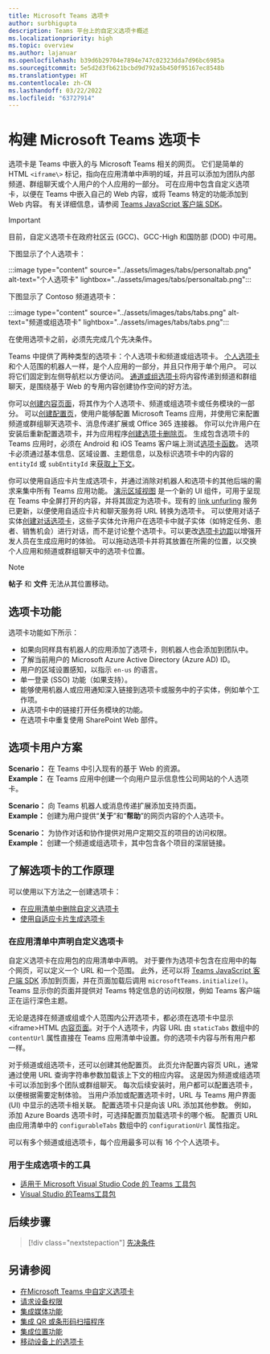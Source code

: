 ```yaml
---
title: Microsoft Teams 选项卡
author: surbhigupta
description: Teams 平台上的自定义选项卡概述
ms.localizationpriority: high
ms.topic: overview
ms.author: lajanuar
ms.openlocfilehash: b39d6b29704e7894e747c02323dda7d96bc6985a
ms.sourcegitcommit: 5e5d2d3fb621bcbd9d792a5b450f95167ec8548b
ms.translationtype: HT
ms.contentlocale: zh-CN
ms.lasthandoff: 03/22/2022
ms.locfileid: "63727914"
---
```

# <a name="build-tabs-for-microsoft-teams"></a>构建 Microsoft Teams 选项卡

选项卡是 Teams 中嵌入的与 Microsoft Teams 相关的网页。 它们是简单的 HTML `<iframe\>` 标记，指向在应用清单中声明的域，并且可以添加为团队内部频道、群组聊天或个人用户的个人应用的一部分。 可在应用中包含自定义选项卡，以便在 Teams 中嵌入自己的 Web 内容，或将 Teams 特定的功能添加到 Web 内容。 有关详细信息，请参阅 [Teams JavaScript 客户端 SDK](/javascript/api/overview/msteams-client)。

> [!IMPORTANT]
> 目前，自定义选项卡在政府社区云 (GCC)、GCC-High 和国防部 (DOD) 中可用。

下图显示了个人选项卡：

:::image type="content" source="../assets/images/tabs/personaltab.png" alt-text="个人选项卡" lightbox="../assets/images/tabs/personaltab.png":::

下图显示了 Contoso 频道选项卡：

:::image type="content" source="../assets/images/tabs/tabs.png" alt-text="频道或组选项卡" lightbox="../assets/images/tabs/tabs.png":::

在使用选项卡之前，必须先完成几个先决条件。

Teams 中提供了两种类型的选项卡：个人选项卡和频道或组选项卡。 [个人选项卡](~/tabs/how-to/create-personal-tab.md) 和个人范围的机器人一样，是个人应用的一部分，并且只作用于单个用户。 可以将它们固定到左侧导航栏以方便访问。 [通道或组选项卡](~/tabs/how-to/create-channel-group-tab.md)将内容传递到频道和群组聊天，是围绕基于 Web 的专用内容创建协作空间的好方法。

你可以[创建内容页面](~/tabs/how-to/create-tab-pages/content-page.md)，将其作为个人选项卡、频道或组选项卡或任务模块的一部分。 可以[创建配置页](~/tabs/how-to/create-tab-pages/configuration-page.md)，使用户能够配置 Microsoft Teams 应用，并使用它来配置频道或群组聊天选项卡、消息传递扩展或 Office 365 连接器。 你可以允许用户在安装后重新配置选项卡，并为应用程序[创建选项卡删除页](~/tabs/how-to/create-tab-pages/removal-page.md)。 生成包含选项卡的 Teams 应用时，必须在 Android 和 iOS Teams 客户端上测试[选项卡函数](~/tabs/design/tabs-mobile.md)。 选项卡必须通过基本信息、区域设置、主题信息，以及标识选项卡中的内容的 `entityId` 或 `subEntityId` 来[获取上下文](~/tabs/how-to/access-teams-context.md)。

你可以使用自适应卡片生成选项卡，并通过消除对机器人和选项卡的其他后端的需求来集中所有 Teams 应用功能。 [演示区域视图](~/tabs/tabs-link-unfurling.md) 是一个新的 UI 组件，可用于呈现在 Teams 中全屏打开的内容，并将其固定为选项卡。现有的 [link unfurling](~/tabs/tabs-link-unfurling.md) 服务已更新，以便使用自适应卡片和聊天服务将 URL 转换为选项卡。 可以使用对话子实体[创建对话选项卡](~/tabs/how-to/conversational-tabs.md)，这些子实体允许用户在选项卡中就子实体（如特定任务、患者、销售机会）进行对话，而不是讨论整个选项卡。可以更改[选项卡边距](~/resources/removing-tab-margins.md)以增强开发人员在生成应用时的体验。 可以拖动选项卡并将其放置在所需的位置，以交换个人应用和频道或群组聊天中的选项卡位置。

> [!NOTE]
> **帖子** 和 **文件** 无法从其位置移动。

## <a name="tab-features"></a>选项卡功能

选项卡功能如下所示：

* 如果向同样具有机器人的应用添加了选项卡，则机器人也会添加到团队中。
* 了解当前用户的 Microsoft Azure Active Directory (Azure AD) ID。
* 用户的区域设置感知，以指示 `en-us` 的语言。
* 单一登录 (SSO) 功能（如果支持）。
* 能够使用机器人或应用通知深入链接到选项卡或服务中的子实体，例如单个工作项。
* 从选项卡中的链接打开任务模块的功能。
* 在选项卡中重复使用 SharePoint Web 部件。

## <a name="tabs-user-scenarios"></a>选项卡用户方案

**Scenario：** 在 Teams 中引入现有的基于 Web 的资源。 \
**Example：** 在 Teams 应用中创建一个向用户显示信息性公司网站的个人选项卡。

**Scenario：** 向 Teams 机器人或消息传递扩展添加支持页面。 \
**Example：** 创建为用户提供“**关于**”和“**帮助**”的网页内容的个人选项卡。

**Scenario：** 为协作对话和协作提供对用户定期交互的项目的访问权限。 \
**Example：** 创建一个频道或组选项卡，其中包含各个项目的深层链接。

## <a name="understand-how-tabs-work"></a>了解选项卡的工作原理

可以使用以下方法之一创建选项卡：

* [在应用清单中删除自定义选项卡](#declare-custom-tab-in-app-manifest)
* [使用自适应卡片生成选项卡](~/tabs/how-to/build-adaptive-card-tabs.md)

### <a name="declare-custom-tab-in-app-manifest"></a>在应用清单中声明自定义选项卡

自定义选项卡在应用包的应用清单中声明。 对于要作为选项卡包含在应用中的每个网页，可以定义一个 URL 和一个范围。 此外，还可以将 [Teams JavaScript 客户端 SDK](/javascript/api/overview/msteams-client) 添加到页面，并在页面加载后调用 `microsoftTeams.initialize()`。 Teams 显示你的页面并提供对 Teams 特定信息的访问权限，例如 Teams 客户端正在运行深色主题。

无论是选择在频道或组或个人范围内公开选项卡，都必须在选项卡中显示 <iframe\>HTML [内容页面](~/tabs/how-to/create-tab-pages/content-page.md)。对于个人选项卡，内容 URL 由 `staticTabs` 数组中的 `contentUrl` 属性直接在 Teams 应用清单中设置。你的选项卡内容与所有用户都一样。

对于频道或组选项卡，还可以创建其他配置页。 此页允许配置内容页 URL，通常通过使用 URL 查询字符串参数加载该上下文的相应内容。 这是因为频道或组选项卡可以添加到多个团队或群组聊天。 每次后续安装时，用户都可以配置选项卡，以便根据需要定制体验。 当用户添加或配置选项卡时，URL 与 Teams 用户界面 (UI) 中显示的选项卡相关联。 配置选项卡只是向该 URL 添加其他参数。 例如，添加 Azure Boards 选项卡时，可选择配置页加载选项卡的哪个板。 配置页 URL 由应用清单中的 `configurableTabs` 数组中的 `configurationUrl` 属性指定。

可以有多个频道或组选项卡，每个应用最多可以有 16 个个人选项卡。

### <a name="tools-to-build-tabs"></a>用于生成选项卡的工具

* [适用于 Microsoft Visual Studio Code 的 Teams 工具包](../toolkit/visual-studio-code-overview.md)
* [Visual Studio 的Teams工具包](../toolkit/visual-studio-overview.md)

## <a name="next-step"></a>后续步骤

> [!div class="nextstepaction"]
> [先决条件](~/tabs/how-to/tab-requirements.md)

## <a name="see-also"></a>另请参阅

* [在Microsoft Teams 中自定义选项卡](/microsoftteams/built-in-custom-tabs#develop-custom-tabs)
* [请求设备权限](../concepts/device-capabilities/native-device-permissions.md)
* [集成媒体功能](../concepts/device-capabilities/mobile-camera-image-permissions.md)
* [集成 QR 或条形码扫描程序](../concepts/device-capabilities/qr-barcode-scanner-capability.md)
* [集成位置功能](../concepts/device-capabilities/location-capability.md)
* [移动设备上的选项卡](design/tabs-mobile.md#tabs-on-mobile)

